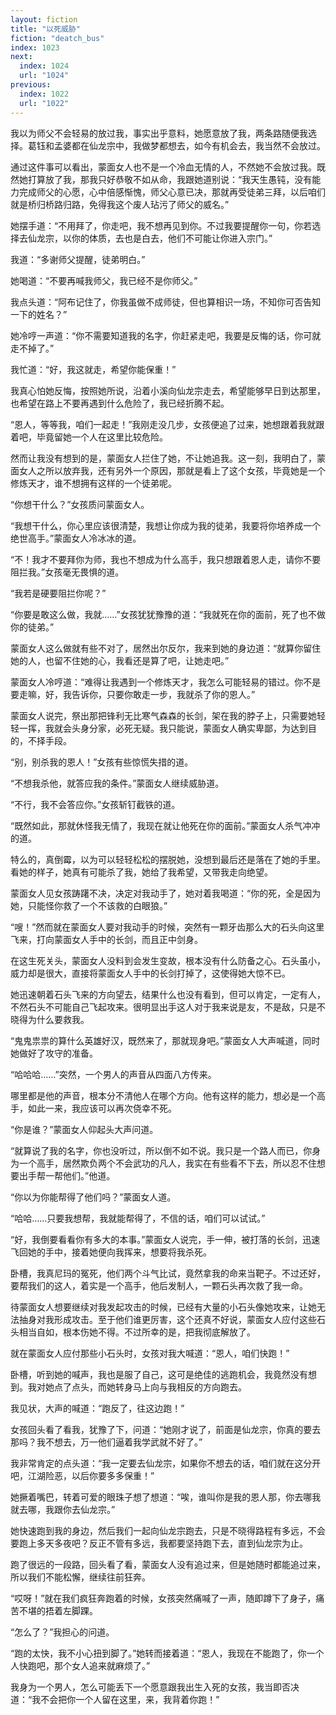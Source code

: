 ```yaml
---
layout: fiction
title: "以死威胁"
fiction: "deatch_bus"
index: 1023
next:
  index: 1024
  url: "1024"
previous:
  index: 1022
  url: "1022"
---
```

我以为师父不会轻易的放过我，事实出乎意料，她愿意放了我，两条路随便我选择。葛钰和孟婆都在仙龙宗中，我做梦都想去，如今有机会去，我当然不会放过。

通过这件事可以看出，蒙面女人也不是一个冷血无情的人，不然她不会放过我。既然她打算放了我，那我只好恭敬不如从命，我跟她道别说：“我天生愚钝，没有能力完成师父的心愿，心中倍感惭愧，师父心意已决，那就再受徒弟三拜，以后咱们就是桥归桥路归路，免得我这个废人玷污了师父的威名。”

她摆手道：“不用拜了，你走吧，我不想再见到你。不过我要提醒你一句，你若选择去仙龙宗，以你的体质，去也是白去，他们不可能让你进入宗门。”

我道：“多谢师父提醒，徒弟明白。”

她喝道：“不要再喊我师父，我已经不是你师父。”

我点头道：“阿布记住了，你我虽做不成师徒，但也算相识一场，不知你可否告知一下的姓名？”

她冷哼一声道：“你不需要知道我的名字，你赶紧走吧，我要是反悔的话，你可就走不掉了。”

我忙道：“好，我这就走，希望你能保重！”

我真心怕她反悔，按照她所说，沿着小溪向仙龙宗走去，希望能够早日到达那里，也希望在路上不要再遇到什么危险了，我已经折腾不起。

“恩人，等等我，咱们一起走！”我刚走没几步，女孩便追了过来，她想跟着我就跟着吧，毕竟留她一个人在这里比较危险。

然而让我没有想到的是，蒙面女人拦住了她，不让她追我。这一刻，我明白了，蒙面女人之所以放弃我，还有另外一个原因，那就是看上了这个女孩，毕竟她是一个修炼天才，谁不想拥有这样的一个徒弟呢。

“你想干什么？”女孩质问蒙面女人。

“我想干什么，你心里应该很清楚，我想让你成为我的徒弟，我要将你培养成一个绝世高手。”蒙面女人冷冰冰的道。

“不！我才不要拜你为师，我也不想成为什么高手，我只想跟着恩人走，请你不要阻拦我。”女孩毫无畏惧的道。

“我若是硬要阻拦你呢？”

“你要是敢这么做，我就……”女孩犹犹豫豫的道：“我就死在你的面前，死了也不做你的徒弟。”

蒙面女人这么做就有些不对了，居然出尔反尔，我来到她的身边道：“就算你留住她的人，也留不住她的心，我看还是算了吧，让她走吧。”

蒙面女人冷哼道：“难得让我遇到一个修炼天才，我怎么可能轻易的错过。你不是要走嘛，好，我告诉你，只要你敢走一步，我就杀了你的恩人。”

蒙面女人说完，祭出那把锋利无比寒气森森的长剑，架在我的脖子上，只需要她轻轻一挥，我就会头身分家，必死无疑。我只能说，蒙面女人确实卑鄙，为达到目的，不择手段。

“别，别杀我的恩人！”女孩有些惊慌失措的道。

“不想我杀他，就答应我的条件。”蒙面女人继续威胁道。

“不行，我不会答应你。”女孩斩钉截铁的道。

“既然如此，那就休怪我无情了，我现在就让他死在你的面前。”蒙面女人杀气冲冲的道。

特么的，真倒霉，以为可以轻轻松松的摆脱她，没想到最后还是落在了她的手里。看她的样子，她真有可能杀了我，她给了我希望，又带我走向绝望。

蒙面女人见女孩踌躇不决，决定对我动手了，她对着我喝道：“你的死，全是因为她，只能怪你救了一个不该救的白眼狼。”

“嗖！”然而就在蒙面女人要对我动手的时候，突然有一颗牙齿那么大的石头向这里飞来，打向蒙面女人手中的长剑，而且正中剑身。

在这生死关头，蒙面女人没料到会发生变故，根本没有什么防备之心。石头虽小，威力却是很大，直接将蒙面女人手中的长剑打掉了，这使得她大惊不已。

她迅速朝着石头飞来的方向望去，结果什么也没有看到，但可以肯定，一定有人，不然石头不可能自己飞起攻来。很明显出手这人对于我来说是友，不是敌，只是不晓得为什么要救我。

“鬼鬼祟祟的算什么英雄好汉，既然来了，那就现身吧。”蒙面女人大声喊道，同时她做好了攻守的准备。

“哈哈哈……”突然，一个男人的声音从四面八方传来。

哪里都是他的声音，根本分不清他人在哪个方向。他有这样的能力，想必是一个高手，如此一来，我应该可以再次侥幸不死。

“你是谁？”蒙面女人仰起头大声问道。

“就算说了我的名字，你也没听过，所以倒不如不说。我只是一个路人而已，你身为一个高手，居然欺负两个不会武功的凡人，我实在有些看不下去，所以忍不住想要出手帮一帮他们。”他道。

“你以为你能帮得了他们吗？”蒙面女人道。

“哈哈……只要我想帮，我就能帮得了，不信的话，咱们可以试试。”

“好，我倒要看看你有多大的本事。”蒙面女人说完，手一伸，被打落的长剑，迅速飞回她的手中，接着她便向我挥来，想要将我杀死。

卧槽，我真尼玛的冤死，他们两个斗气比试，竟然拿我的命来当靶子。不过还好，要帮我们的这人，着实是一个高手，他后发制人，一颗石头再次救了我一命。

待蒙面女人想要继续对我发起攻击的时候，已经有大量的小石头像她攻来，让她无法抽身对我形成攻击。至于他们谁更厉害，这个还真不好说，蒙面女人应付这些石头相当自如，根本伤她不得。不过所幸的是，把我彻底解放了。

就在蒙面女人应付那些小石头时，女孩对我大喊道：“恩人，咱们快跑！”

卧槽，听到她的喊声，我也是服了自己，这可是绝佳的逃跑机会，我竟然没有想到。我对她点了点头，而她转身马上向与我相反的方向跑去。

我见状，大声的喊道：“跑反了，往这边跑！”

女孩回头看了看我，犹豫了下，问道：“她刚才说了，前面是仙龙宗，你真的要去那吗？我不想去，万一他们逼着我学武就不好了。”

我非常肯定的点头道：“我一定要去仙龙宗，如果你不想去的话，咱们就在这分开吧，江湖险恶，以后你要多多保重！”

她撅着嘴巴，转着可爱的眼珠子想了想道：“唉，谁叫你是我的恩人那，你去哪我就去哪，我跟你去仙龙宗。”

她快速跑到我的身边，然后我们一起向仙龙宗跑去，只是不晓得路程有多远，不会要跑上多天多夜吧？反正不管有多远，我都要坚持跑下去，直到仙龙宗为止。

跑了很远的一段路，回头看了看，蒙面女人没有追过来，但是她随时都能追过来，所以我们不能松懈，继续往前狂奔。

“哎呀！”就在我们疯狂奔跑着的时候，女孩突然痛喊了一声，随即蹲下了身子，痛苦不堪的捂着左脚踝。

“怎么了？”我担心的问道。

“跑的太快，我不小心扭到脚了。”她转而接着道：“恩人，我现在不能跑了，你一个人快跑吧，那个女人追来就麻烦了。”

我身为一个男人，怎么可能丢下一个愿意跟我出生入死的女孩，我当即否决道：“我不会把你一个人留在这里，来，我背着你跑！”